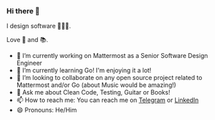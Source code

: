 ### Hi there 👋

I design software 👨🏽‍💻.

Love 🎸 and 📚.

- 🔭 I’m currently working on Mattermost as a Senior Software Design Engineer
- 🌱 I’m currently learning Go! I'm enjoying it a lot!
- 👯 I’m looking to collaborate on any open source project related to Mattermost and/or Go (about Music would be amazing!)
- 💬 Ask me about Clean Code, Testing, Guitar or Books!
- 📫 How to reach me: You can reach me on [Telegram](https://t.me/javaguirre) or [LinkedIn](https://www.linkedin.com/in/javaguirre/)
- 😄 Pronouns: He/Him
